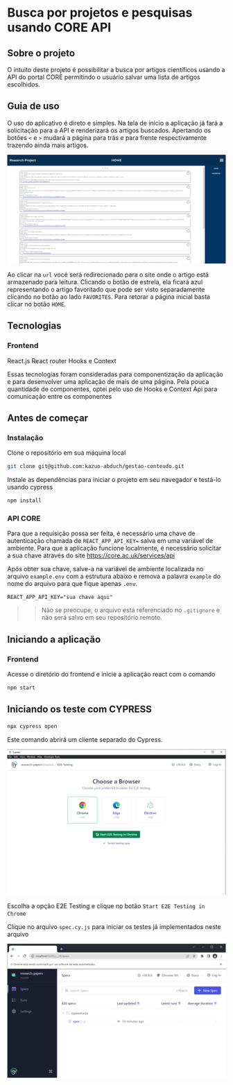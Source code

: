 # Busca por projetos e pesquisas usando CORE API

## Sobre o projeto

O intuito deste projeto é possibilitar a busca por artigos científicos usando a API do portal CORE permitindo o usuário salvar uma lista de artigos escolhidos.

## Guia de uso

O uso do aplicativo é direto e simples. Na tela de inicio a aplicação já fará a solicitação para a API e renderizará os artigos buscados. Apertando os botões `<` e `>` mudará a página para trás e para frente respectivamente trazendo ainda mais artigos.

![Imagem da aplicação](/imagesReadme/Aplication.png)

Ao clicar na `url` você será redirecionado para o site onde o artigo está armazenado para leitura.
Clicando o botão de estrela, ela ficará azul representando o artigo favoritado que pode ser visto separadamente clicando no botão ao lado `FAVORITES`.
Para retorar a página inicial basta clicar no botão `HOME`.

## Tecnologias

### Frontend
React.js
React router
Hooks e Context

Essas tecnologias foram consideradas para componentização da aplicação e para desenvolver uma aplicação de mais de uma página. Pela pouca quantidade de componentes, optei pelo uso de Hooks e Context Api para comunicação entre os componentes


## Antes de começar


### Instalação

Clone o repositório em sua máquina local

```sh
git clone git@github.com:kazuo-abduch/gestao-conteudo.git
```

Instale as dependências para iniciar o projeto em seu navegador e testá-lo usando cypress

```sh
npm install
```

### API CORE

Para que a requisição possa ser feita, é necessário uma chave de autenticação chamada de `REACT_APP_API_KEY=` salva em uma variável de ambiente.
Para que a aplicação funcione localmente, é necessário solicitar a sua chave através do site https://core.ac.uk/services/api

Após obter sua chave, salve-a na variável de ambiente localizada no arquivo `example.env` com a estrutura abaixo e remova a palavra `example` do nome do arquivo para que fique apenas `.env`.

```
REACT_APP_API_KEY="sua chave aqui"
```

>> Não se preocupe, o arquivo está referenciado no `.gitignore` e não será salvo em seu repositório remoto.


## Iniciando a aplicação

### Frontend
Acesse o diretório do frontend e inicie a aplicação react com o comando

```sh
npm start
```

## Iniciando os teste com CYPRESS

```sh
npx cypress open
```

Este comando abrirá um cliente separado do Cypress.

![Imagem do cliente do cypress](/imagesReadme/CYPRESS_client.png)

Escolha a opção E2E Testing e clique no botão `Start E2E Testing in Chrome`

Clique no arquivo `spec.cy.js` para iniciar os testes já implementados neste arquivo

![Imagem do cypress rodando no google chrome](/imagesReadme/CYPRESS_spec.png)
